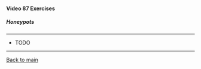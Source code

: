 #### Video 87 Exercises

##### Honeypots

---

- TODO

---

[Back to main](https://github.com/rot0xd/CBTNuggets/blob/master/CEHv9/README.md)

